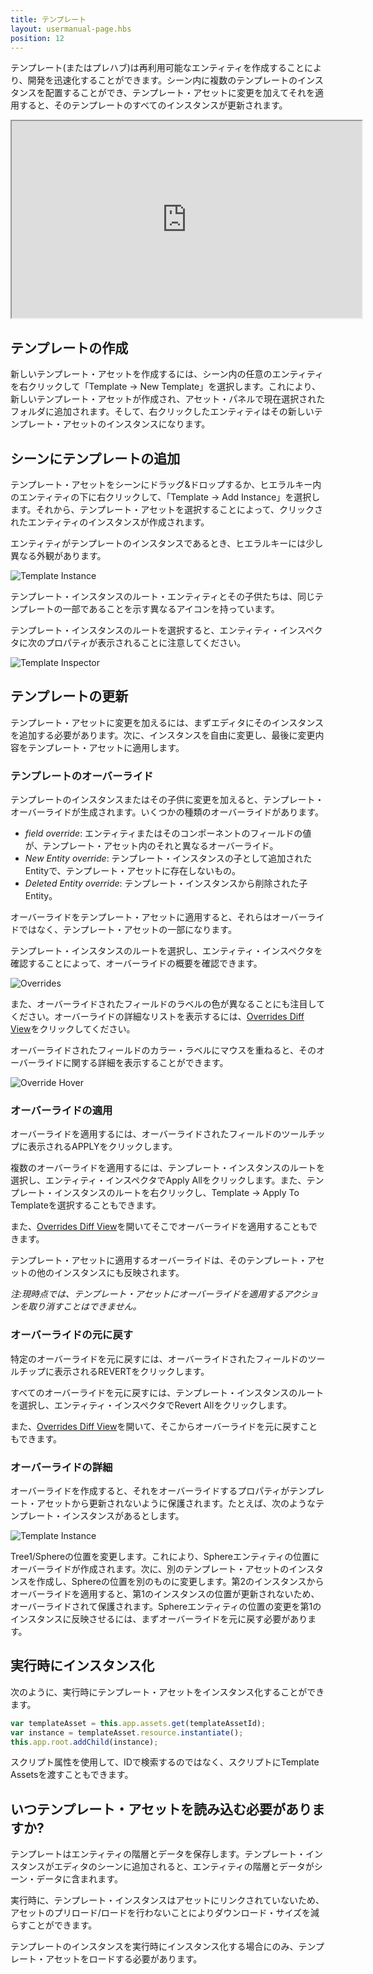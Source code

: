 ```yaml
---
title: テンプレート
layout: usermanual-page.hbs
position: 12
---
```


テンプレート(またはプレハブ)は再利用可能なエンティティを作成することにより、開発を迅速化することができます。シーン内に複数のテンプレートのインスタンスを配置することができ、テンプレート・アセットに変更を加えてそれを適用すると、そのテンプレートのすべてのインスタンスが更新されます。

<iframe loading="lazy" width="560" height="315" src="https://www.youtube.com/embed/2HV8Ib6wYRc" title="Templates Overview" allowfullscreen></iframe>

## テンプレートの作成

新しいテンプレート・アセットを作成するには、シーン内の任意のエンティティを右クリックして「Template &rarr; New Template」を選択します。これにより、新しいテンプレート・アセットが作成され、アセット・パネルで現在選択されたフォルダに追加されます。そして、右クリックしたエンティティはその新しいテンプレート・アセットのインスタンスになります。

## シーンにテンプレートの追加

テンプレート・アセットをシーンにドラッグ&ドロップするか、ヒエラルキー内のエンティティの下に右クリックして、「Template &rarr; Add Instance」を選択します。それから、テンプレート・アセットを選択することによって、クリックされたエンティティのインスタンスが作成されます。

エンティティがテンプレートのインスタンスであるとき、ヒエラルキーには少し異なる外観があります。

![Template Instance][1]

テンプレート・インスタンスのルート・エンティティとその子供たちは、同じテンプレートの一部であることを示す異なるアイコンを持っています。

テンプレート・インスタンスのルートを選択すると、エンティティ・インスペクタに次のプロパティが表示されることに注意してください。

![Template Inspector][2]

## テンプレートの更新

テンプレート・アセットに変更を加えるには、まずエディタにそのインスタンスを追加する必要があります。次に、インスタンスを自由に変更し、最後に変更内容をテンプレート・アセットに適用します。

### テンプレートのオーバーライド

テンプレートのインスタンスまたはその子供に変更を加えると、テンプレート・オーバーライドが生成されます。いくつかの種類のオーバーライドがあります。
* *field override*: エンティティまたはそのコンポーネントのフィールドの値が、テンプレート・アセット内のそれと異なるオーバーライド。
* *New Entity override*: テンプレート・インスタンスの子として追加されたEntityで、テンプレート・アセットに存在しないもの。
* *Deleted Entity override*: テンプレート・インスタンスから削除された子Entity。

オーバーライドをテンプレート・アセットに適用すると、それらはオーバーライドではなく、テンプレート・アセットの一部になります。

テンプレート・インスタンスのルートを選択し、エンティティ・インスペクタを確認することによって、オーバーライドの概要を確認できます。

![Overrides][3]

また、オーバーライドされたフィールドのラベルの色が異なることにも注目してください。オーバーライドの詳細なリストを表示するには、[Overrides Diff View][4]をクリックしてください。

オーバーライドされたフィールドのカラー・ラベルにマウスを重ねると、そのオーバーライドに関する詳細を表示することができます。

![Override Hover][5]

### オーバーライドの適用

オーバーライドを適用するには、オーバーライドされたフィールドのツールチップに表示されるAPPLYをクリックします。

複数のオーバーライドを適用するには、テンプレート・インスタンスのルートを選択し、エンティティ・インスペクタでApply Allをクリックします。また、テンプレート・インスタンスのルートを右クリックし、Template &rarr; Apply To Templateを選択することもできます。

また、[Overrides Diff View][4]を開いてそこでオーバーライドを適用することもできます。

テンプレート・アセットに適用するオーバーライドは、そのテンプレート・アセットの他のインスタンスにも反映されます。

*注:現時点では、テンプレート・アセットにオーバーライドを適用するアクションを取り消すことはできません。*

### オーバーライドの元に戻す

特定のオーバーライドを元に戻すには、オーバーライドされたフィールドのツールチップに表示されるREVERTをクリックします。

すべてのオーバーライドを元に戻すには、テンプレート・インスタンスのルートを選択し、エンティティ・インスペクタでRevert Allをクリックします。

また、[Overrides Diff View][4]を開いて、そこからオーバーライドを元に戻すこともできます。

### オーバーライドの詳細

オーバーライドを作成すると、それをオーバーライドするプロパティがテンプレート・アセットから更新されないように保護されます。たとえば、次のようなテンプレート・インスタンスがあるとします。

![Template Instance][1]

Tree1/Sphereの位置を変更します。これにより、Sphereエンティティの位置にオーバーライドが作成されます。次に、別のテンプレート・アセットのインスタンスを作成し、Sphereの位置を別のものに変更します。第2のインスタンスからオーバーライドを適用すると、第1のインスタンスの位置が更新されないため、オーバーライドされて保護されます。Sphereエンティティの位置の変更を第1のインスタンスに反映させるには、まずオーバーライドを元に戻す必要があります。

## 実行時にインスタンス化

次のように、実行時にテンプレート・アセットをインスタンス化することができます。

```javascript
var templateAsset = this.app.assets.get(templateAssetId);
var instance = templateAsset.resource.instantiate();
this.app.root.addChild(instance);
```

スクリプト属性を使用して、IDで検索するのではなく、スクリプトにTemplate Assetsを渡すこともできます。

## いつテンプレート・アセットを読み込む必要がありますか?

テンプレートはエンティティの階層とデータを保存します。テンプレート・インスタンスがエディタのシーンに追加されると、エンティティの階層とデータがシーン・データに含まれます。

実行時に、テンプレート・インスタンスはアセットにリンクされていないため、アセットのプリロード/ロードを行わないことによりダウンロード・サイズを減らすことができます。 

テンプレートのインスタンスを実行時にインスタンス化する場合にのみ、テンプレート・アセットをロードする必要があります。

[1]: /images/user-manual/templates/hierarchy.png
[2]: /images/user-manual/templates/inspector.png
[3]: /images/user-manual/templates/override.png
[4]: /user-manual/templates/diff
[5]: /images/user-manual/templates/override-hover.png
